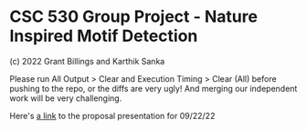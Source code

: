 # CSC 530 Group Project - Nature Inspired Motif Detection
(c) 2022 Grant Billings and Karthik Sanka  

Please run All Output > Clear and Execution Timing > Clear (All) before pushing to the repo, or the diffs are very ugly! And merging our independent work will be very challenging.  

Here's [a link](https://docs.google.com/presentation/d/167Bzklvxbofy5MZadfOqJj-SSnjdp34yvcKUhMzlE84/edit?usp=sharing) to the proposal presentation for 09/22/22
